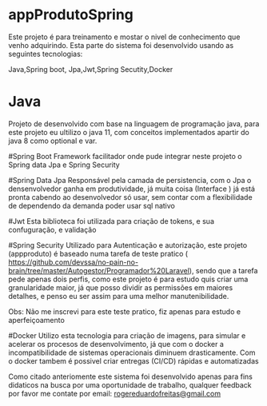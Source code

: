 # appProdutoSpring
Este projeto é para treinamento e mostar o nivel de conhecimento que venho adquirindo. Esta parte 
do sistema foi desenvolvido usando as seguintes tecnologias:

Java,Spring boot, Jpa,Jwt,Spring Secutity,Docker

# Java
Projeto de desenvolvido  com base na linguagem de programação java, para este projeto eu ultilizo 
o java 11, com conceitos implementados  apartir do java 8 como optional e var.

#Spring Boot
Framework  facilitador onde pude integrar neste projeto o Spring data Jpa e Spring Security

#Spring Data Jpa
Responsável pela camada de persistencia, com o Jpa o densenvolvedor ganha em produtividade, já muita coisa (Interface ) já está pronta cabendo ao desenvolvedor só usar, sem contar com a flexibilidade de dependendo da demanda poder usar sql nativo

#Jwt
Esta biblioteca foi utilizada para criação de tokens, e sua confuguração, e validação

#Spring Security
Utilizado para Autenticação e autorização, este projeto (appproduto) é baseado numa tarefa de teste pratico ( https://github.com/devssa/no-pain-no-brain/tree/master/Autogestor/Programador%20Laravel), sendo que a tarefa pede apenas dois perfis, como este projeto é para estudo  quis criar uma granularidade maior, já que posso dividir as permissões  em maiores detalhes, e penso eu
ser assim para uma melhor manutenibilidade.

Obs: Não me inscrevi para este teste pratico, fiz apenas para estudo e aperfeiçoamento  

#Docker
Utilizo esta tecnologia para criação de imagens, para simular e acelerar os procesos de desenvolvimento, já que  com o docker a incompatibilidade de sistemas operacionais diminuem drasticamente. Com o docker tambem é possivel criar entregas (CI/CD) rápidas e automatizadas 







Como citado anteriomente este sistema foi desenvolvido apenas para fins didaticos na busca 
por uma oportunidade de trabalho, qualquer feedback por favor me contate por email:
rogereduardofreitas@gmail.com

